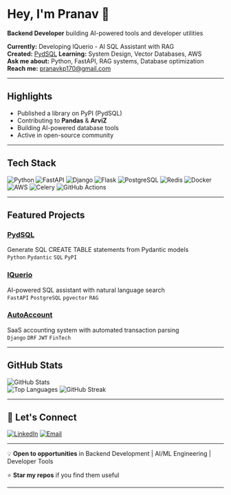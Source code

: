 # Hey, I'm Pranav 👋

**Backend Developer** building AI-powered tools and developer utilities

**Currently:** Developing IQuerio - AI SQL Assistant with RAG  
**Created:** [PydSQL](https://github.com/pranavkp71/pydsql)
**Learning:** System Design, Vector Databases, AWS  
**Ask me about:** Python, FastAPI, RAG systems, Database optimization  
**Reach me:** pranavkp170@gmail.com  

---

## Highlights

- Published a library on PyPI (PydSQL)
- Contributing to **Pandas** & **ArviZ**
- Building AI-powered database tools
- Active in open-source community

---

## Tech Stack

![Python](https://img.shields.io/badge/Python-3670A0?style=for-the-badge&logo=python&logoColor=ffdd54)
![FastAPI](https://img.shields.io/badge/FastAPI-009688?style=for-the-badge&logo=fastapi&logoColor=white)
![Django](https://img.shields.io/badge/Django-092E20?style=for-the-badge&logo=django&logoColor=white)
![Flask](https://img.shields.io/badge/Flask-000000?style=for-the-badge&logo=flask&logoColor=white)
![PostgreSQL](https://img.shields.io/badge/PostgreSQL-316192?style=for-the-badge&logo=postgresql&logoColor=white)
![Redis](https://img.shields.io/badge/Redis-DC382D?style=for-the-badge&logo=redis&logoColor=white)
![Docker](https://img.shields.io/badge/Docker-2496ED?style=for-the-badge&logo=docker&logoColor=white)
![AWS](https://img.shields.io/badge/AWS-FF9900?style=for-the-badge&logo=amazonaws&logoColor=white)
![Celery](https://img.shields.io/badge/Celery-37814A?style=for-the-badge&logo=celery&logoColor=white)
![GitHub Actions](https://img.shields.io/badge/GitHub%20Actions-2088FF?style=for-the-badge&logo=githubactions&logoColor=white)

---


## Featured Projects

### [PydSQL](https://github.com/pranavkp71/pydsql) 
Generate SQL CREATE TABLE statements from Pydantic models  
`Python` `Pydantic` `SQL` `PyPI`

### [IQuerio](https://github.com/pranavkp71/iquerio)
AI-powered SQL assistant with natural language search  
`FastAPI` `PostgreSQL` `pgvector` `RAG`

### [AutoAccount](https://github.com/pranavkp71/autoaccount)
SaaS accounting system with automated transaction parsing  
`Django` `DRF` `JWT` `FinTech`

---

## GitHub Stats

![GitHub Stats](https://github-readme-stats.vercel.app/api?username=pranavkp71&show_icons=true&hide_title=true&theme=radical)  
![Top Languages](https://github-readme-stats.vercel.app/api/top-langs/?username=pranavkp71&layout=compact&theme=radical)
![GitHub Streak](https://github-readme-streak-stats.herokuapp.com/?user=pranavkp71&theme=radical)


---


## 🤝 Let's Connect

[![LinkedIn](https://img.shields.io/badge/LinkedIn-0077B5?style=for-the-badge&logo=linkedin&logoColor=white)](https://linkedin.com/in/pranav-k-p-0048ba278)
[![Email](https://img.shields.io/badge/Email-D14836?style=for-the-badge&logo=gmail&logoColor=white)](mailto:pranavkp170@gmail.com)

---

💡 **Open to opportunities** in Backend Development | AI/ML Engineering | Developer Tools

⭐ **Star my repos** if you find them useful


---

